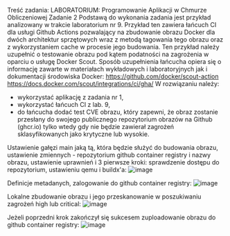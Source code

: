 Treść zadania:
LABORATORIUM: Programowanie Aplikacji w Chmurze Obliczeniowej
Zadanie 2
Podstawą do wykonania zadania jest przykład analizowany w trakcie laboratorium nr 9. Przykład ten
zawiera łańcuch CI dla usługi Github Actions pozwalający na zbudowanie obrazu Docker dla dwóch
architektur sprzętowych wraz z metodą tagowania tego obrazu oraz z wykorzystaniem cache
w procesie jego budowania.
Ten przykład należy uzupełnić o testowanie obrazu pod kątem podatności na zagrożenia w oparciu
o usługę Docker Scout. Sposób uzupełnienia łańcucha opiera się o informację zawarte w materiałach
wykładowych i laboratoryjnych jak i dokumentacji środowiska Docker:
https://github.com/docker/scout-action
https://docs.docker.com/scout/integrations/ci/gha/
W rozwiązaniu należy:
- wykorzystać aplikację z zadania nr 1,
- wykorzystać łańcuch CI z lab. 9,
- do łańcucha dodać test CVE obrazu, który zapewni, że obraz zostanie przesłany do swojego
publicznego repozytorium obrazów na Github (ghcr.io) tylko wtedy gdy nie będzie zawierał zagrożeń
sklasyfikowanych jako krytyczne lub wysokie.

Ustawienie gałęzi main jaką tą, która będzie służyć do budowania obrazu, ustawienie zmiennych - repozytorium github container registry i nazwy obrazu, ustawienie uprawnień i 3 pierwsze kroki:
sprawdzenie dostępu do repozytorium, ustawieniu qemu i buildx'a:
![image](https://github.com/raver1509/PAwChoz2/assets/36925740/f0cc5567-bbdc-4881-a5f9-712aed7116c0)

Definicje metadanych, zalogowanie do github container registry:
![image](https://github.com/raver1509/PAwChoz2/assets/36925740/a1ff767f-6105-4e39-a540-68dd6256cb16)

Lokalne zbudowanie obrazu i jego przeskanowanie w poszukiwaniu zagrożeń high lub critical:
![image](https://github.com/raver1509/PAwChoz2/assets/36925740/73ae1435-999e-4d44-9a08-8af0ebd6dc73)

Jeżeli poprzedni krok zakończył się sukcesem zuploadowanie obrazu do github container registry:
![image](https://github.com/raver1509/PAwChoz2/assets/36925740/76c8eaf5-0726-4b28-afdf-760d21eb68b8)
